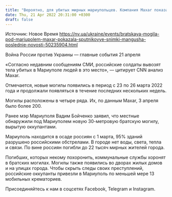 ```yaml
---
title: "Вероятно, для убитых мирных мариупольцев. Компания Maxar показала спутниковые снимки могил в Мангуше"
date: Thu, 21 Apr 2022 20:31:00 +0300
draft: false
---
```

Источник: Новое Время https://nv.ua/ukraine/events/bratskaya-mogila-pod-mariupolem-maxar-pokazala-sputnikovye-snimki-mangusha-poslednie-novosti-50235904.html


Война России против Украины — главные события 21 апреля

«Согласно недавним сообщениям СМИ, российские солдаты вывозят тела убитых в Мариуполе людей в это место», — цитирует СNN анализ Maxar. 

Отмечается, новые могилы появились в период с 23 по 26 марта 2022 года и продолжали появляться в течение последних нескольких недель. 

Могилы расположены в четыре ряда. Их, по данным Maxar, 3 апреля было более 200.

Ранее мэр Мариуполя Вадим Бойченко заявил, что местные обнаружили под Мариуполем новую 30-метровую братскую могилу, вырытую оккупантами.

Мариуполь находится в осаде россиян с 1 марта, 95% зданий разрушено российскими обстрелами. В городе нет воды, света, тепла и связи. По вине россиян погибли до 22 тысяч мирных жителей города.

Погибших, которых некому похоронить, коммунальные службы хоронят в братских могилах. Могилы также появились во дворах жилых домов и на улицах города. Чтобы скрыть следы своих преступлений, российские оккупанты привезли в Мариуполь по меньшей мере 13 мобильных крематориев.

Присоединяйтесь к нам в соцсетях Facebook, Telegram и Instagram.
